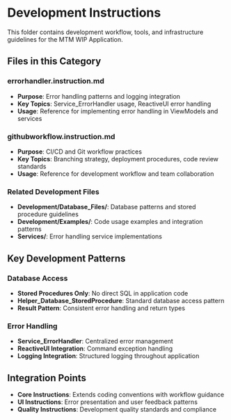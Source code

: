 # Development Instructions

This folder contains development workflow, tools, and infrastructure guidelines for the MTM WIP Application.

## Files in this Category

### errorhandler.instruction.md
- **Purpose**: Error handling patterns and logging integration
- **Key Topics**: Service_ErrorHandler usage, ReactiveUI error handling
- **Usage**: Reference for implementing error handling in ViewModels and services

### githubworkflow.instruction.md
- **Purpose**: CI/CD and Git workflow practices
- **Key Topics**: Branching strategy, deployment procedures, code review standards
- **Usage**: Reference for development workflow and team collaboration

### Related Development Files
- **Development/Database_Files/**: Database patterns and stored procedure guidelines
- **Development/Examples/**: Code usage examples and integration patterns
- **Services/**: Error handling service implementations

## Key Development Patterns

### Database Access
- **Stored Procedures Only**: No direct SQL in application code
- **Helper_Database_StoredProcedure**: Standard database access pattern
- **Result<T> Pattern**: Consistent error handling and return types

### Error Handling
- **Service_ErrorHandler**: Centralized error management
- **ReactiveUI Integration**: Command exception handling
- **Logging Integration**: Structured logging throughout application

## Integration Points

- **Core Instructions**: Extends coding conventions with workflow guidance
- **UI Instructions**: Error presentation and user feedback patterns
- **Quality Instructions**: Development quality standards and compliance